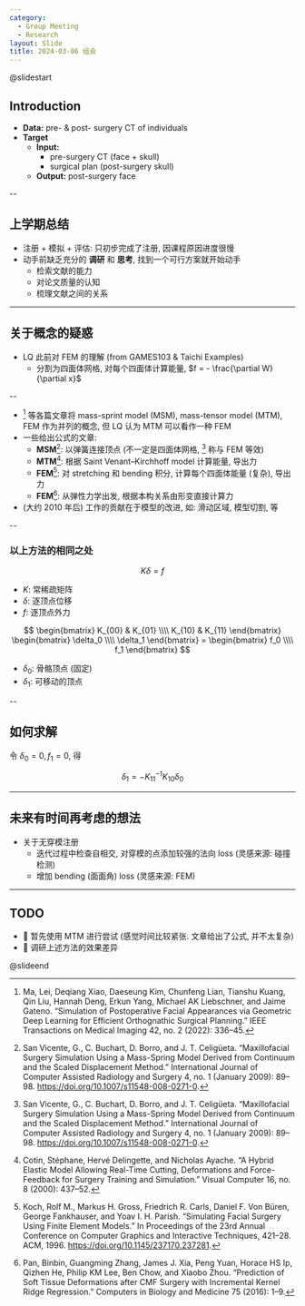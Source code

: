 ```yaml
---
category:
  - Group Meeting
  - Research
layout: Slide
title: 2024-03-06 组会
---
```


@slidestart

## Introduction

- **Data:** pre- & post- surgery CT of individuals
- **Target**
  - **Input:**
    - pre-surgery CT (face + skull)
    - surgical plan (post-surgery skull)
  - **Output:** post-surgery face

--

## 上学期总结

- 注册 + 模拟 + 评估: 只初步完成了注册, 因课程原因进度很慢
- 动手前缺乏充分的 **调研** 和 **思考**, 找到一个可行方案就开始动手
  - 检索文献的能力
  - 对论文质量的认知
  - 梳理文献之间的关系

---

## 关于概念的疑惑

- LQ 此前对 FEM 的理解 (from GAMES103 \& Taichi Examples)
  - 分割为四面体网格, 对每个四面体计算能量, $f = - \frac{\partial W}{\partial x}$

--

- [^1] 等各篇文章将 mass-sprint model (MSM), mass-tensor model (MTM), FEM 作为并列的概念, 但 LQ 认为 MTM 可以看作一种 FEM
- 一些给出公式的文章:
  - **MSM**[^2]: 以弹簧连接顶点 (不一定是四面体网格, [^2] 称与 FEM 等效)
  - **MTM**[^3]: 根据 Saint Venant–Kirchhoff model 计算能量, 导出力
  - **FEM**[^4]: 对 stretching 和 bending 积分, 计算每个四面体能量 (复杂), 导出力
  - **FEM**[^5]: 从弹性力学出发, 根据本构关系由形变直接计算力
- (大约 2010 年后) 工作的贡献在于模型的改进, 如: 滑动区域, 模型切割, 等

[^1]: Ma, Lei, Deqiang Xiao, Daeseung Kim, Chunfeng Lian, Tianshu Kuang, Qin Liu, Hannah Deng, Erkun Yang, Michael AK Liebschner, and Jaime Gateno. “Simulation of Postoperative Facial Appearances via Geometric Deep Learning for Efficient Orthognathic Surgical Planning.” IEEE Transactions on Medical Imaging 42, no. 2 (2022): 336–45.
[^2]: San Vicente, G., C. Buchart, D. Borro, and J. T. Celigüeta. “Maxillofacial Surgery Simulation Using a Mass-Spring Model Derived from Continuum and the Scaled Displacement Method.” International Journal of Computer Assisted Radiology and Surgery 4, no. 1 (January 2009): 89–98. https://doi.org/10.1007/s11548-008-0271-0.
[^3]: Cotin, Stéphane, Hervé Delingette, and Nicholas Ayache. “A Hybrid Elastic Model Allowing Real-Time Cutting, Deformations and Force-Feedback for Surgery Training and Simulation.” Visual Computer 16, no. 8 (2000): 437–52.
[^4]: Koch, Rolf M., Markus H. Gross, Friedrich R. Carls, Daniel F. Von Büren, George Fankhauser, and Yoav I. H. Parish. “Simulating Facial Surgery Using Finite Element Models.” In Proceedings of the 23rd Annual Conference on Computer Graphics and Interactive Techniques, 421–28. ACM, 1996. https://doi.org/10.1145/237170.237281.
[^5]: Pan, Binbin, Guangming Zhang, James J. Xia, Peng Yuan, Horace HS Ip, Qizhen He, Philip KM Lee, Ben Chow, and Xiaobo Zhou. “Prediction of Soft Tissue Deformations after CMF Surgery with Incremental Kernel Ridge Regression.” Computers in Biology and Medicine 75 (2016): 1–9.

--

### 以上方法的相同之处

$$
K \delta = f
$$

- $K$: 常稀疏矩阵
- $\delta$: 逐顶点位移
- $f$: 逐顶点外力

$$
\begin{bmatrix}
  K_{00} & K_{01} \\\\
  K_{10} & K_{11}
\end{bmatrix} \begin{bmatrix}
  \delta_0 \\\\
  \delta_1
\end{bmatrix} = \begin{bmatrix}
  f_0 \\\\
  f_1
\end{bmatrix}
$$

- $\delta_0$: 骨骼顶点 (固定)
- $\delta_1$: 可移动的顶点

--

## 如何求解

令 $\delta_0 = 0, f_1 = 0$, 得

$$
\delta_1 = - K_{11}^{-1} K_{10} \delta_0
$$

---

## 未来有时间再考虑的想法

- 关于无穿模注册
  - 迭代过程中检查自相交, 对穿模的点添加较强的法向 loss (灵感来源: 碰撞检测)
  - 增加 bending (面面角) loss (灵感来源: FEM)

---

## TODO

- 🔳 暂先使用 MTM 进行尝试 (感觉时间比较紧张. 文章给出了公式, 并不太复杂)
- 🔳 调研上述方法的效果差异

@slideend
